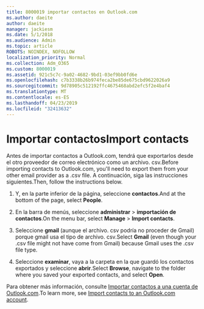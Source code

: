 ```yaml
---
title: 8000019 importar contactos en Outlook.com
ms.author: daeite
author: daeite
manager: jackiesm
ms.date: 5/1/2018
ms.audience: Admin
ms.topic: article
ROBOTS: NOINDEX, NOFOLLOW
localization_priority: Normal
ms.collection: Adm_O365
ms.custom: 8000019
ms.assetid: 921c5c7c-9a02-4682-9bd1-03ef9bb0fd6e
ms.openlocfilehash: c7b3338b26b974feca2be85de675cbd9622026a9
ms.sourcegitcommit: 9d78905c512192ffc4675468abd2efc5f2e4baf4
ms.translationtype: MT
ms.contentlocale: es-ES
ms.lasthandoff: 04/23/2019
ms.locfileid: "32413632"
---
```

# <a name="import-contacts"></a><span data-ttu-id="f8df3-102">Importar contactos</span><span class="sxs-lookup"><span data-stu-id="f8df3-102">Import contacts</span></span>

<span data-ttu-id="f8df3-103">Antes de importar contactos a Outlook.com, tendrá que exportarlos desde el otro proveedor de correo electrónico como un archivo. csv.</span><span class="sxs-lookup"><span data-stu-id="f8df3-103">Before importing contacts to Outlook.com, you'll need to export them from your other email provider as a .csv file.</span></span> <span data-ttu-id="f8df3-104">A continuación, siga las instrucciones siguientes.</span><span class="sxs-lookup"><span data-stu-id="f8df3-104">Then, follow the instructions below.</span></span>
  
1. <span data-ttu-id="f8df3-105">Y, en la parte inferior de la página, seleccione **contactos**.</span><span class="sxs-lookup"><span data-stu-id="f8df3-105">And at the bottom of the page, select **People**.</span></span> 
    
2. <span data-ttu-id="f8df3-106">En la barra de menús, seleccione **administrar** \> **importación de contactos**.</span><span class="sxs-lookup"><span data-stu-id="f8df3-106">On the menu bar, select **Manage** \> **Import contacts**.</span></span> 
    
3. <span data-ttu-id="f8df3-107">Seleccione **gmail** (aunque el archivo. csv podría no proceder de Gmail) porque gmail usa el tipo de archivo. csv.</span><span class="sxs-lookup"><span data-stu-id="f8df3-107">Select **Gmail** (even though your .csv file might not have come from Gmail) because Gmail uses the .csv file type.</span></span> 
    
4. <span data-ttu-id="f8df3-108">Seleccione **examinar**, vaya a la carpeta en la que guardó los contactos exportados y seleccione **abrir**.</span><span class="sxs-lookup"><span data-stu-id="f8df3-108">Select **Browse**, navigate to the folder where you saved your exported contacts, and select **Open**.</span></span> 
    
<span data-ttu-id="f8df3-109">Para obtener más información, consulte [Importar contactos a una cuenta de Outlook.com](https://go.microsoft.com/fwlink/p/?linkid=873136).</span><span class="sxs-lookup"><span data-stu-id="f8df3-109">To learn more, see [Import contacts to an Outlook.com account](https://go.microsoft.com/fwlink/p/?linkid=873136).</span></span>
  


